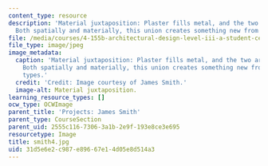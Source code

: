 ```yaml
---
content_type: resource
description: 'Material juxtaposition: Plaster fills metal, and the two are changed.
  Both spatially and materially, this union creates something new from two known types.'
file: /media/courses/4-155b-architectural-design-level-iii-a-student-center-for-mit-fall-2004/31d5e6e2c987e89667e14d05e8d514a3_smith4.jpg
file_type: image/jpeg
image_metadata:
  caption: 'Material juxtaposition: Plaster fills metal, and the two are changed.
    Both spatially and materially, this union creates something new from two known
    types.'
  credit: 'Credit: Image courtesy of James Smith.'
  image-alt: Material juxtaposition.
learning_resource_types: []
ocw_type: OCWImage
parent_title: 'Projects: James Smith'
parent_type: CourseSection
parent_uid: 2555c116-7306-3a1b-2e9f-193e8ce3e695
resourcetype: Image
title: smith4.jpg
uid: 31d5e6e2-c987-e896-67e1-4d05e8d514a3
---
```


